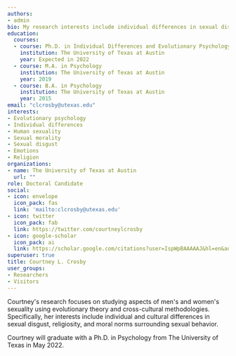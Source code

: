 ```yaml
---
authors:
- admin
bio: My research interests include individual differences in sexual disgust, religiosity, and moral norms surrounding sexual behavior.
education:
  courses:
  - course: Ph.D. in Individual Differences and Evolutionary Psychology
    institution: The University of Texas at Austin
    year: Expected in 2022
  - course: M.A. in Psychology 
    institution: The University of Texas at Austin
    year: 2019
  - course: B.A. in Psychology 
    institution: The University of Texas at Austin
    year: 2015
email: "clcrosby@utexas.edu"
interests:
- Evolutionary psychology
- Individual differences
- Human sexuality 
- Sexual morality
- Sexual disgust
- Emotions
- Religion 
organizations:
- name: The University of Texas at Austin
  url: ""
role: Doctoral Candidate 
social:
- icon: envelope
  icon_pack: fas
  link: 'mailto:clcrosby@utexas.edu'
- icon: twitter
  icon_pack: fab
  link: https://twitter.com/courtneylcrosby
- icon: google-scholar
  icon_pack: ai
  link: https://scholar.google.com/citations?user=IspWpBAAAAAJ&hl=en&authuser=1
superuser: true 
title: Courtney L. Crosby
user_groups:
- Researchers
- Visitors 
---
```

Courtney's research focuses on studying aspects of men's and women's sexuality using evolutionary theory and cross-cultural methodologies. Specifically, her interests include individual and cultural differences in sexual disgust, religiosity, and moral norms surrounding sexual behavior. 

Courtney will graduate with a Ph.D. in Psychology from The University of Texas in May 2022. 